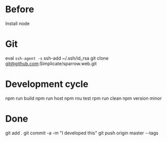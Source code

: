 # Before
Install node

# Git
eval `ssh-agent -s`
ssh-add ~/.ssh/id_rsa
git clone git@github.com:Simplicate/sparrow.web.git


# Development cycle
npm run build
npm run host
npm rnu test
rpm run clean
npm version minor

# Done
git add .
git commit -a -m "I developed this"
git push origin master --tags